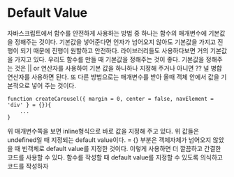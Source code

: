 # Default Value

자바스크립트에서 함수를 안전하게 사용하는 방법 중 하나는 함수의 매개변수에 기본값을 정해주는 것이다. 기본값을 넣어준다면 인자가 넘어오지 않아도 기본값을 가지고 진행이 되기 때문에 진행이 원할하고 안전하다. 라이브러리들도 사용하다보면 거의 기본값을 가지고 있다. 우리도 함수를 만들 때 기본값을 정해주는 것이 좋다.
기본값을 정해주는 것은 || or 연산자를 사용하여 기본 값을 하나하나 지정해 주거나 아니면 ?? 널 병합 연산자를 사용하면 된다. 또 다른 방법으로는 매개변수를 받아 올때 객체 안에서 값을 기본적으로 넣어 주는 것이다.

```
function createCarousel({ margin = 0, center = false, navElement = 'div' } = {}){
    ...
}
```

위 매개변수쪽을 보면 inline형식으로 바로 값을 지정해 주고 있다. 위 값들은 undefined일 때 지정되는 default value이다. = {} 부분은 객체자체가 넘어오지 않았을 때 빈객체로 default value를 지정한 것이다. 이렇게 사용하면 더 깔끔하고 간결한 코드를 사용할 수 있다. 함수를 작성할 때 default value를 지정할 수 있도록 의식하고 코드를 작성하자
